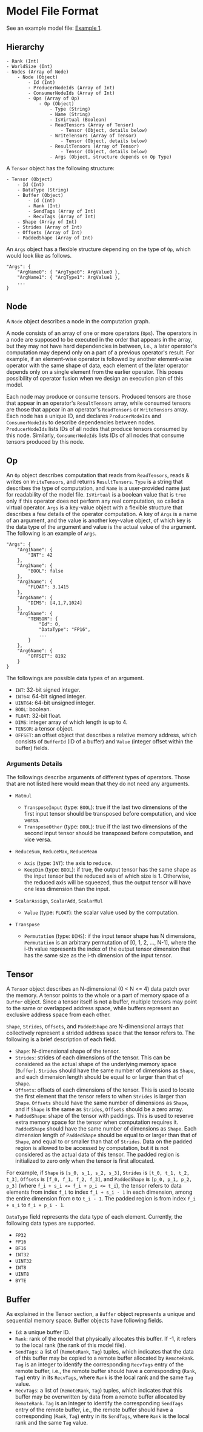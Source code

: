 # Model File Format

See an example model file: [Example 1](../examples/tutorial/model.json).

## Hierarchy

    - Rank (Int)
    - WorldSize (Int)
    - Nodes (Array of Node)
        - Node (Object)
            - Id (Int)
            - ProducerNodeIds (Array of Int)
            - ConsumerNodeIds (Array of Int)
            - Ops (Array of Op)
                - Op (Object)
                    - Type (String)
                    - Name (String)
                    - IsVirtual (Boolean)
                    - ReadTensors (Array of Tensor)
                        - Tensor (Object, details below)
                    - WriteTensors (Array of Tensor)
                        - Tensor (Object, details below)
                    - ResultTensors (Array of Tensor)
                        - Tensor (Object, details below)
                    - Args (Object, structure depends on Op Type)

A `Tensor` object has the following structure:

    - Tensor (Object)
        - Id (Int)
        - DataType (String)
        - Buffer (Object)
            - Id (Int)
            - Rank (Int)
            - SendTags (Array of Int)
            - RecvTags (Array of Int)
        - Shape (Array of Int)
        - Strides (Array of Int)
        - Offsets (Array of Int)
        - PaddedShape (Array of Int)

An `Args` object has a flexible structure depending on the type of `Op`, which would look like as follows.

    "Args": {
        "ArgName0": { "ArgType0": ArgValue0 },
        "ArgName1": { "ArgType1": ArgValue1 },
        ...
    }

## Node

A `Node` object describes a node in the computation graph.

A node consists of an array of one or more operators (`Op`s). The operators in a node are supposed to be executed in the order that appears in the array, but they may not have hard dependencies in between, i.e., a later operator's computation may depend only on a part of a previous operator's result. For example, if an element-wise operator is followed by another element-wise operator with the same shape of data, each element of the later operator depends only on a single element from the earlier operator. This poses possibility of operator fusion when we design an execution plan of this model.

Each node may produce or consume tensors. Produced tensors are those that appear in an operator's `ResultTensors` array, while consumed tensors are those that appear in an operator's `ReadTensors` or `WriteTensors` array. Each node has a unique ID, and declares `ProducerNodeIds` and `ConsumerNodeIds` to describe dependencies between nodes. `ProducerNodeIds` lists IDs of all nodes that produce tensors consumed by this node. Similarly, `ConsumerNodeIds` lists IDs of all nodes that consume tensors produced by this node.

## Op

An `Op` object describes computation that reads from `ReadTensors`, reads & writes on `WriteTensors`, and returns `ResultTensors`. `Type` is a string that describes the type of computation, and `Name` is a user-provided name just for readability of the model file. `IsVirtual` is a boolean value that is `true` only if this operator does not perform any real computation, so called a virtual operator. `Args` is a key-value object with a flexible structure that describes a few details of the operator computation. A key of `Args` is a name of an argument, and the value is another key-value object, of which key is the data type of the argument and value is the actual value of the argument. The following is an example of `Args`.

    "Args": {
        "Arg1Name": {
            "INT": 42
        },
        "Arg2Name": {
            "BOOL": false
        },
        "Arg3Name": {
            "FLOAT": 3.1415
        },
        "Arg4Name": {
            "DIMS": [4,1,7,1024]
        },
        "Arg5Name": {
            "TENSOR": {
                "Id": 0,
                "DataType": "FP16",
                ...
            }
        },
        "Arg6Name": {
            "OFFSET": 8192
        }
    }

The followings are possible data types of an argument.

- `INT`: 32-bit signed integer.
- `INT64`: 64-bit signed integer.
- `UINT64`: 64-bit unsigned integer.
- `BOOL`: boolean.
- `FLOAT`: 32-bit float.
- `DIMS`: integer array of which length is up to 4.
- `TENSOR`: a tensor object.
- `OFFSET`: an offset object that describes a relative memory address, which consists of `BufferId` (ID of a buffer) and `Value` (integer offset within the buffer) fields.

### Arguments Details

The followings describe arguments of different types of operators. Those that are not listed here would mean that they do not need any arguments.

- `Matmul`
    - `TransposeInput` (type: `BOOL`): true if the last two dimensions of the first input tensor should be transposed before computation, and vice versa.
    - `TransposeOther` (type: `BOOL`): true if the last two dimensions of the second input tensor should be transposed before computation, and vice versa.

- `ReduceSum`, `ReduceMax`, `ReduceMean`
    - `Axis` (type: `INT`): the axis to reduce.
    - `KeepDim` (type: `BOOL`): if true, the output tensor has the same shape as the input tensor but the reduced axis of which size is 1. Otherwise, the reduced axis will be squeezed, thus the output tensor will have one less dimension than the input.

- `ScalarAssign`, `ScalarAdd`, `ScalarMul`
    - `Value` (type: `FLOAT`): the scalar value used by the computation.

- `Transpose`
    - `Permutation` (type: `DIMS`): if the input tensor shape has N dimensions, `Permutation` is an arbitrary permutation of [0, 1, 2, ..., N-1], where the i-th value represents the index of the output tensor dimension that has the same size as the i-th dimension of the input tensor.

## Tensor

A `Tensor` object describes an N-dimensional (0 < N <= 4) data patch over the memory. A tensor points to the whole or a part of memory space of a `Buffer` object. Since a tensor itself is not a buffer, multiple tensors may point to the same or overlapped address space, while buffers represent an exclusive address space from each other.

`Shape`, `Strides`, `Offsets`, and `PaddedShape` are N-dimensional arrays that collectively represent a strided address space that the tensor refers to. The following is a brief description of each field.

- `Shape`: N-dimensional shape of the tensor.
- `Strides`: strides of each dimensions of the tensor. This can be considered as the actual shape of the underlying memory space (`Buffer`). `Strides` should have the same number of dimensions as `Shape`, and each dimension length should be equal to or larger than that of `Shape`.
- `Offsets`: offsets of each dimensions of the tensor. This is used to locate the first element that the tensor refers to when `Strides` is larger than `Shape`. `Offsets` should have the same number of dimensions as `Shape`, and if `Shape` is the same as `Strides`, `Offsets` should be a zero array.
- `PaddedShape`: shape of the tensor with paddings. This is used to reserve extra memory space for the tensor when computation requires it. `PaddedShape` should have the same number of dimensions as `Shape`. Each dimension length of `PaddedShape` should be equal to or larger than that of `Shape`, and equal to or smaller than that of `Strides`. Data on the padded region is allowed to be accessed by computation, but it is not considered as the actual data of this tensor. The padded region is initialized to zero only when the tensor is first allocated.

For example, if `Shape` is `[s_0, s_1, s_2, s_3]`, `Strides` is `[t_0, t_1, t_2, t_3]`, `Offsets` is `[f_0, f_1, f_2, f_3]`, and `PaddedShape` is `[p_0, p_1, p_2, p_3]` (where `f_i + s_i <= f_i + p_i <= t_i`), the tensor refers to data elements from index `f_i` to index `f_i + s_i - 1` in each dimension, among the entire dimension from `0` to `t_i - 1`. The padded region is from index `f_i + s_i` to `f_i + p_i - 1`.

`DataType` field represents the data type of each element. Currently, the following data types are supported.

- `FP32`
- `FP16`
- `BF16`
- `INT32`
- `UINT32`
- `INT8`
- `UINT8`
- `BYTE`

## Buffer

As explained in the Tensor section, a `Buffer` object represents a unique and sequential memory space. Buffer objects have following fields.

- `Id`: a unique buffer ID.
- `Rank`: rank of the model that physically allocates this buffer. If -1, it refers to the local rank (the rank of this model file).
- `SendTags`: a list of (`RemoteRank`, `Tag`) tuples, which indicates that the data of this buffer may be copied to a remote buffer allocated by `RemoteRank`. `Tag` is an integer to identify the corresponding `RecvTags` entry of the remote buffer, i.e., the remote buffer should have a corresponding (`Rank`, `Tag`) entry in its `RecvTags`, where `Rank` is the local rank and the same `Tag` value.
- `RecvTags`: a list of (`RemoteRank`, `Tag`) tuples, which indicates that this buffer may be overwritten by data from a remote buffer allocated by `RemoteRank`. `Tag` is an integer to identify the corresponding `SendTags` entry of the remote buffer, i.e., the remote buffer should have a corresponding (`Rank`, `Tag`) entry in its `SendTags`, where `Rank` is the local rank and the same `Tag` value.

